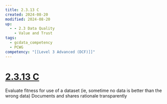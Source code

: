 ```yaml
---
title: 2.3.13 C
created: 2024-08-20
modified: 2024-08-20
up:
  - - 2.3 Data Quality
    - Value and Trust
tags:
  - gcdata_competency
  - PCWG
competency: "[[Level 3 Advanced (DCF)]]"
---
```

# [2.3.13 C](2.3.13%20C.md)
Evaluate fitness for use of a dataset (ie, sometime no data is better than the wrong data) Documents and shares rationale transparently
